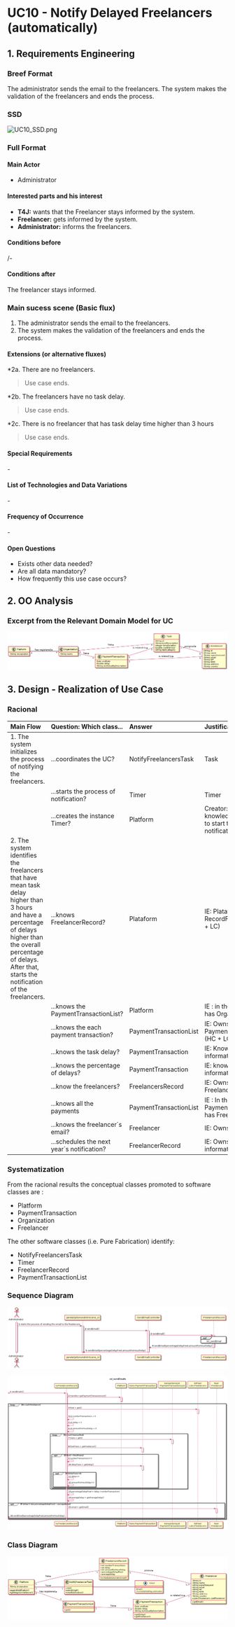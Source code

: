 # UC10 - Notify Delayed Freelancers (automatically)

## 1. Requirements Engineering

### Breef Format

The administrator sends the email to the freelancers. The system makes the validation of the freelancers and ends the process.


### SSD
![UC10_SSD.png](UC10_SSD.png)


### Full Format

#### Main Actor

* Administrator

#### Interested parts and his interest
* **T4J:** wants that the Freelancer stays informed by the system.
* **Freelancer:** gets informed by the system.
* **Administrator:** informs the freelancers.


#### Conditions before
/-

#### Conditions after
The freelancer stays informed.

### Main sucess scene (Basic flux)

1. The administrator sends the email to the freelancers.
2. The system makes the validation of the freelancers and ends the process.


#### Extensions (or alternative fluxes)

*2a. There are no freelancers.
> Use case ends.

*2b. The freelancers have no task delay.
> Use case ends.

*2c. There is no freelancer that has task delay time higher than 3 hours
> Use case ends.
      
#### Special Requirements
\-

#### List of Technologies and Data Variations
\-

#### Frequency of Occurrence
\-

#### Open Questions

* Exists other data needed?
* Are all data mandatory?
* How frequently this use case occurs?


## 2. OO Analysis

### Excerpt from the Relevant Domain Model for UC

![UC10_MD.png](UC10_MD.png) 


## 3. Design - Realization of Use Case

### Racional

| Main Flow | Question: Which class... | Answer | Justification |
|:--------------  |:---------------------- |:----------|:---------------------------- |
| 1. The system initializes the process of notifying the freelancers. | ...coordinates the UC? | NotifyFreelancersTask | Task |
|                                                        | ...starts the process of notification? | Timer | Timer |
|                                                        | ...creates the instance Timer? | Platform | Creator: Plataform as knowledge of the time to start the notifications. |
| 2. The system identifies the freelancers that have mean task delay higher than 3 hours and have a percentage of delays higher than the overall percentage of delays. After that, starts the notification of the freelancers. | ...knows FreelancerRecord? | Plataform | IE: Plataform contains RecordFreelancer (HC + LC) |
|  | ...knows the PaymentTransactionList? | Platform | IE : in the MD Platform has Organization |
|  | ...knows the each payment transaction? | PaymentTransactionList | IE: Owns the class PaymentTransaction (HC + LC) |
|  | ...knows the task delay? | PaymentTransaction | IE: Knows its own information |  
|  | ...knows the percentage of delays? | PaymentTransaction | IE: knows its own information  |
|  | ...know the freelancers? | FreelancersRecord | IE: Owns the class Freelancers (HC + LC) |
|  | ...knows all the payments | PaymentTransactionList | IE : In the MD PaymentTransactionList has Freelancer |
|  | ...knows the freelancer´s email? | Freelancer | IE: Owns his data |
|  | ...schedules the next year´s notification? | FreelancerRecord | IE: Owns his information |





### Systematization ##

 From the racional results the conceptual classes promoted to software classes are : 
 
 * Platform
 * PaymentTransaction
 * Organization
 * Freelancer

 The other software classes (i.e. Pure Fabrication) identify:

 * NotifyFreelancersTask
 * Timer
 * FreelancerRecord
 * PaymentTransactionList


###     Sequence Diagram
 
![UC11_SD1.png](UC11_SD1.png)

![UC10_SD2.png](UC10_SD2.png)


###     Class Diagram

![UC10_CD.png](UC10_CD.png)